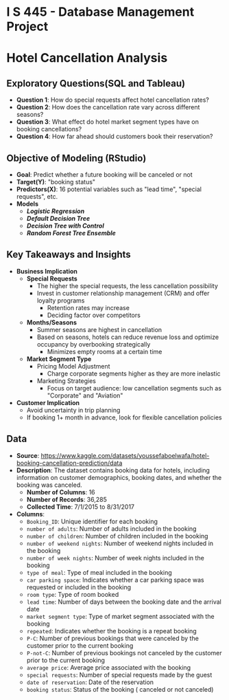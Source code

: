 # I S 445 - Database Management Project
# Hotel Cancellation Analysis
## Exploratory Questions(SQL and Tableau)
  - **Question 1**: How do special requests affect hotel cancellation rates? 
  - **Question 2**: How does the cancellation rate vary across different seasons?
  - **Question 3**: What effect do hotel market segment types have on booking cancellations? 
  - **Question 4**: How far ahead should customers book their reservation?
## Objective of Modeling (RStudio)
- **Goal**: Predict whether a future booking will be canceled or not
- **Target(Y)**: "booking status"
- **Predictors(X)**: 16 potential variables such as "lead time", "special requests", etc.
- **Models**
  -  ***Logistic Regression***
  -  ***Default Decision Tree***
  -  ***Decision Tree with Control***
  -  ***Random Forest Tree Ensemble***
## Key Takeaways and Insights
- **Business Implication**
  - **Special Requests**
    - The higher the special requests, the less cancellation possibility
    - Invest in customer relationship management (CRM) and offer loyalty programs
      - Retention rates may increase
      - Deciding factor over competitors
  - **Months/Seasons**
    - Summer seasons are highest in cancellation
    - Based on seasons, hotels can reduce revenue loss and optimize occupancy by overbooking strategically 
      - Minimizes empty rooms at a certain time
  - **Market Segment Type**
    - Pricing Model Adjustment
      - Charge corporate segments higher as they are more inelastic
    - Marketing Strategies
      - Focus on target audience: low cancellation segments such as "Corporate" and "Aviation"
- **Customer Implication**
  - Avoid uncertainty in trip planning
  - If booking 1+ month in advance, look for flexible cancellation policies
## Data
- **Source**: https://www.kaggle.com/datasets/youssefaboelwafa/hotel-booking-cancellation-prediction/data
- **Description**: The dataset contains booking data for hotels, including information on customer demographics, booking dates, and whether the booking was canceled.
  - **Number of Columns**: 16
  - **Number of Records**: 36,285
  - **Collected Time**: 7/1/2015 to 8/31/2017
- **Columns**: 
  - `Booking_ID`: Unique identifier for each booking
  - `number of adults`: Number of adults included in the booking
  - `number of children`: Number of children included in the booking
  - `number of weekend nights`: Number of weekend nights included in the booking
  - `number of week nights`: Number of week nights included in the booking
  - `type of meal`: Type of meal included in the booking
  - `car parking space`: Indicates whether a car parking space was requested or included in the booking
  - `room type`: Type of room booked
  - `lead time`: Number of days between the booking date and the arrival date
  - `market segment type`: Type of market segment associated with the booking
  - `repeated`: Indicates whether the booking is a repeat booking
  - `P-C`: Number of previous bookings that were canceled by the customer prior to the current booking
  - `P-not-C`: Number of previous bookings not canceled by the customer prior to the current booking
  - `average price`: Average price associated with the booking
  - `special requests`: Number of special requests made by the guest
  - `date of reservation`: Date of the reservation
  - `booking status`: Status of the booking ( canceled or not canceled)
